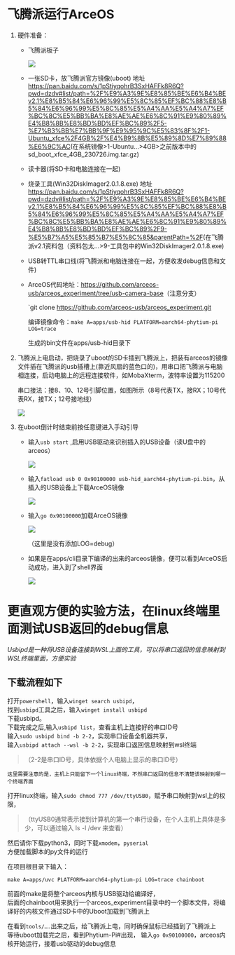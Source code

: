 # 飞腾派运行ArceOS

1. 硬件准备：
   * 飞腾派板子

     ![](https://github.com/chenlongos/raspi4-with-arceos-doc/blob/master/src/assert/飞腾派图片.jpg)

   * 一张SD卡，放飞腾派官方镜像(uboot)
   地址<https://pan.baidu.com/s/1pStiyqohrB3SxHAFFk8R6Q?pwd=dzdv#list/path=%2F%E9%A3%9E%E8%85%BE%E6%B4%BEv2.1%E8%B5%84%E6%96%99%E5%8C%85%EF%BC%88%E8%B5%84%E6%96%99%E5%8C%85%E5%A4%AA%E5%A4%A7%EF%BC%8C%E5%BB%BA%E8%AE%AE%E6%8C%91%E9%80%89%E4%B8%8B%E8%BD%BD%EF%BC%89%2F5-%E7%B3%BB%E7%BB%9F%E9%95%9C%E5%83%8F%2F1-Ubuntu_xfce%2F4GB%2F%E4%B9%8B%E5%89%8D%E7%89%88%E6%9C%AC>(在系统镜像>1-Ubuntu...>4GB>之前版本中的sd_boot_xfce_4GB_230726.img.tar.gz)

   * 读卡器(将SD卡和电脑连接在一起)

   * 烧录工具(Win32DiskImager2.0.1.8.exe)
   地址<https://pan.baidu.com/s/1pStiyqohrB3SxHAFFk8R6Q?pwd=dzdv#list/path=%2F%E9%A3%9E%E8%85%BE%E6%B4%BEv2.1%E8%B5%84%E6%96%99%E5%8C%85%EF%BC%88%E8%B5%84%E6%96%99%E5%8C%85%E5%A4%AA%E5%A4%A7%EF%BC%8C%E5%BB%BA%E8%AE%AE%E6%8C%91%E9%80%89%E4%B8%8B%E8%BD%BD%EF%BC%89%2F9-%E5%B7%A5%E5%85%B7%E5%8C%85&parentPath=%2F>(在飞腾派v2.1资料包（资料包太...>9-工具包中的Win32DiskImager2.0.1.8.exe)

   * USB转TTL串口线(将飞腾派和电脑连接在一起，方便收发debug信息和文件)

   * ArceOS代码地址：<https://github.com/arceos-usb/arceos_experiment/tree/usb-camera-base>（注意分支）
  
     `git clone https://github.com/arceos-usb/arceos_experiment.git

     编译镜像命令：`make A=apps/usb-hid PLATFORM=aarch64-phytium-pi LOG=trace`

     生成的bin文件在apps/usb-hid目录下

2. 飞腾派上电启动，把烧录了uboot的SD卡插到飞腾派上，把装有arceos的镜像文件插在飞腾派的usb插槽上(靠近风扇的蓝色口的)，用串口把飞腾派与电脑相连接，启动电脑上的远程连接软件，如MobaXterm，波特率设置为115200

   串口接法：接8、10、12号引脚位置，如图所示（8号代表TX，接RX；10号代表RX，接TX；12号接地线）

   ![](https://github.com/chenlongos/raspi4-with-arceos-doc/blob/master/src/assert/飞腾派串口连接示意图.jpg)

3. 在uboot倒计时结束前按任意键进入手动引导
   * 输入`usb start` ,启用USB驱动来识别插入的USB设备（读U盘中的arceos）
   
     ![](https://github.com/chenlongos/raspi4-with-arceos-doc/blob/master/src/assert/飞腾派启动ArceOS-1.png)
   
   * 输入`fatload usb 0 0x90100000 usb-hid_aarch64-phytium-pi.bin`，从插入的USB设备上下载ArceOS镜像

     ![](https://github.com/chenlongos/raspi4-with-arceos-doc/blob/master/src/assert/飞腾派启动ArceOS-2.png)

   * 输入`go 0x90100000`加载ArceOS镜像

     ![](https://github.com/chenlongos/raspi4-with-arceos-doc/blob/master/src/assert/飞腾派启动ArceOS-3.png)

     （这里是没有添加LOG=debug）

   * 如果是在apps/cli目录下编译的出来的arceos镜像，便可以看到ArceOS启动成功，进入到了shell界面

     ![](https://github.com/chenlongos/raspi4-with-arceos-doc/blob/master/src/assert/飞腾派启动ArceOS-3.png)

更直观方便的实验方法，在linux终端里面测试USB返回的debug信息
==========================================

*Usbipd是一种将USB设备连接到WSL上面的工具，可以将串口返回的信息映射到WSL终端里面，方便实验*

下载流程如下
------------------

打开`powershell`，输入`winget search usbipd`，  
找到`usbipd`工具之后，输入`winget install usbipd`  
下载usbipd。  
下载完成之后,输入`usbipd list`，查看主机上连接好的串口ID号  
输入`sudo usbipd bind -b 2-2`，实现串口设备全机器共享，  
输入`usbipd attach --wsl -b 2-2`，实现串口返回信息映射到wsl终端  
>（2-2是串口ID号，具体依据个人电脑上显示的串口ID号）

```
这里需要注意的是，主机上只能留下一个linux终端，不然串口返回的信息不清楚该映射到哪一个终端界面
```

打开linux终端，输入`sudo chmod 777 /dev/ttyUSB0`，赋予串口映射到wsl上的权限，  

>（ttyUSB0通常表示接到计算机的第一个串行设备，在个人主机上具体是多少，可以通过输入 ls -l /dev 来查看）

然后请你下载python3，同时下载`xmodem`，`pyserial`  
方便加载脚本的py文件的运行

在项目根目录下输入：

```
make A=apps/uvc PLATFORM=aarch64-phytium-pi LOG=trace chainboot
```  

前面的make是将整个arceos内核与USB驱动给编译好，  
后面的chainboot用来执行一个arceos_experiment目录中的一个脚本文件，将编译好的内核文件通过SD卡中的Uboot加载到飞腾派上

在看到`tools/….`出来之后，给飞腾派上电，同时确保鼠标已经插到了飞腾派上  
等待uboot加载完之后，看到Phytium-Pi#出现，
输入`go 0x90100000`，arceos内核开始运行，接着usb驱动的debug信息
